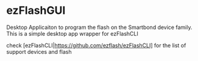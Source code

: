 # ezFlashGUI

Desktop Applicaiton to program the flash on the Smartbond device family. This is a simple desktop app wrapper for ezFlashCLI

check [ezFlashCLI|https://github.com/ezflash/ezFlashCLI] for the list of support devices and flash

